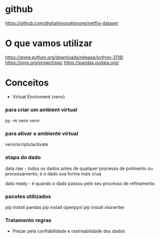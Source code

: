 # github

https://github.com/digitalinnovationone/netflix-dataset

# O que vamos utilizar

https://www.python.org/downloads/release/python-3118/
https://pypi.org/project/pip/
https://pandas.pydata.org/

# Conceitos

- Virtual Enviroment (venv)

### para criar um ambient virtual

py -m venv venv

### para ativar o ambiente virtual

venv/scripts/activate

### etapa do dado

data raw - todos os dados antes de qualquer processo de polimento ou processamento, é o dado sua forma mais crua

data ready - é quando o dado passou pelo seu processo de refinamento

### pacotes utilizados

pip install pandas
pip install openpyxl
pip install xlsxwriter

### Tratamento regras

- Prezar pela confiabilidade e rastreabilidade dos dados
